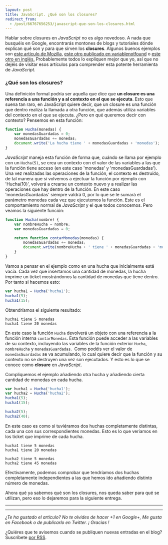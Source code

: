 ```yaml
---
layout: post
title: JavaScript. ¿Qué son los closures?
redirect_from:
  - /post/66767656253/javascript-que-son-los-closures.html
---
```



Hablar sobre closures en *JavaScript* no es algo novedoso. A nada que
busquéis en Google, encontrarás montones de blogs y tutoriales dónde
explican qué son y para que sirven los **closures**. Algunos buenos
ejemplos son [este artículo de
Mozilla](https://developer.mozilla.org/es/docs/JavaScript/Guide/Closures),
[este otro publicado en
variablenotfound](http://www.variablenotfound.com/2012/10/closures-en-javascript-entiendelos-de.html)
o [este otro en
inglés.](http://www.javascriptkit.com/javatutors/closures.shtml)
Probablemente todos lo expliquen mejor que yo, así que no dejéis de
visitar esos artículos para comprender esta potente herramienta de
*JavaScript*.

### ¿Qué son los closures?

Una definición formal podría ser aquella que dice que **un closure es una
referencia a una función y a al contexto en el que se ejecuta**. Esto
que suena tan raro, en JavaScript quiere decir, que un closure es una
función que dentro realiza la llamada a otra función, que además utiliza
variables del contexto en el que se ejecuta. ¿Pero en qué queremos decir
con contexto? Pensemos en esta función:

```javascript
function Hucha(monedas) {
    var monedasGuardadas = 0;
    monedasGuardadas += monedas;
    document.write('La hucha tiene ' + monedasGuardadas + 'monedas');
}
 ```

*JavaScript* maneja esta función de forma que, cuándo se llama por
ejemplo con un `Hucha(5)`, se crea un contexto con el valor de las
variables a las que la función tiene acceso (en este caso 'monedas' y
'monedasGuardadas'). Una vez realizadas las operaciones de la función,
el contexto es destruído, de tal manera que si volvemos a ejectuar la
función por ejemplo con 'Hucha(10)', volverá a crearse un contexto nuevo
y a realizar las operaciones que hay dentro de la función. En este caso
'monedasGuardadas' siempre valdrá 0, por lo que se le sumará el parámetro
monedas cada vez que ejecutemos la función. Este es el comportamiento
normal de *JavaScript* y el que todos conocemos. Pero veamos la siguiente
función:

```javascript
function Hucha(nombre) {
    var nombreHucha = nombre;
    var monedasGuardadas = 0;

    return function contarMonedas(monedas) {
        monedasGuardadas += monedas;
        document.write(nombreHucha + ' tiene ' + monedasGuardadas + 'monedas');
    }
}
```

Vamos a pensar en el ejemplo como en una hucha que inicialmente está
vacía. Cada vez que insertamos una cantidad de monedas, la hucha imprime
un ticket mostrándonos la cantidad de monedas que tiene dentro. Por
tanto si hacemos esto:

```javascript
var hucha1 = Hucha('hucha1');
hucha1(5);
hucha1(15);
```

Obtendríamos el siguiente resultado:

```
hucha1 tiene 5 monedas 
hucha1 tiene 20 monedas
```

En este caso la función `Hucha` devolverá un objeto con una referencia a
la función interna `contarMonedas`. Esta función puede acceder a las
variables de su contexto, incluyendo las variables de la función
exterior `Hucha`, `nombreHucha` y `monedasGuardadas`.  Como podéis ver el
valor de `monedasGuardadas` se va acumulando, lo cual quiere decir que la
función y su contexto no se destruyen una vez son ejecutados. Y esto es
lo que se conoce como **closure** en *JavaScript*.

Compliquemos el ejemplo añadiendo otra hucha y añadiendo cierta cantidad
de monedas en cada hucha.

```javascript
var hucha1 = Hucha('hucha1');
var hucha2 = Hucha('hucha2');
hucha1(5);
hucha1(15);

hucha2(5);
hucha2(40);
```


En este caso es como si tuviéramos dos huchas completamente distintas,
cada una con sus correspondientes monedas. Esto es lo que veríamos en
los ticket que imprime de cada hucha.

```
hucha1 tiene 5 monedas 
hucha1 tiene 20 monedas

hucha2 tiene 5 monedas 
hucha2 tiene 45 monedas
```

Efectivamente, podemos comprobar que tendríamos dos huchas completamente
independientes a las que hemos ido añadiendo distinto número de
monedas.

Ahora qué ya sabemos qué son los closures, nos queda saber para qué se
utilizan, pero eso lo dejaremos para la siguiente entrega.

* * * * *

* * * * *

*¿Te ha gustado el artículo? No te olvides de hacer +1 en Google+, Me
gusta en Facebook o de publicarlo en Twitter. ¡ Gracias !*

¿Quiéres que te avisemos cuando se publiquen nuevas entradas en el blog?
Suscríbete [por RSS](feed://www.charlascylon.com/feed.xml).*[
](http://www.charlascylon.com/p/tutorial-mongodb.html)*

